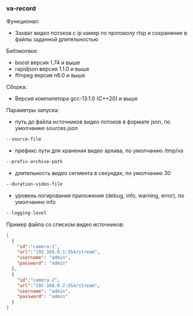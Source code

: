 ### va-record

Функционал:

- Захват видео потоков с ip камер по протоколу rtsp и сохранение в файлы заданной длительностью

Библиотеки:
- boost версия 1.74 и выше
- rapidjson версия 1.1.0 и выше
- ffmpeg версия n6.0 и выше

Сборка:

 - Версия компилятора gcc-13.1.0 (C++20) и выше

Параметры запуска:
- путь до файла источников видео потоков в формате json, по умолчанию sources.json
```bash
--source-file
```
- префикс пути для хранения видео архива, по умолчанию /tmp/va
```bash
--prefix-archive-path
```
- длительность видео сегмента в секундах, по умолчанию 30
```bash
--duration-video-file
```
- уровень логирования приложения (debug, info, warning, error), по умолчанию info
```bash
--logging-level
```

Пример файла со списком видео источников:
```json
[
  {
    "id":"camera-1",
    "url":"192.168.0.1:554/stream",
    "username": "admin",
    "password": "admin"
  },
  {
    "id":"camera-2",
    "url":"192.168.0.2:554/stream",
    "username": "admin",
    "password": "admin"
  }
]
```